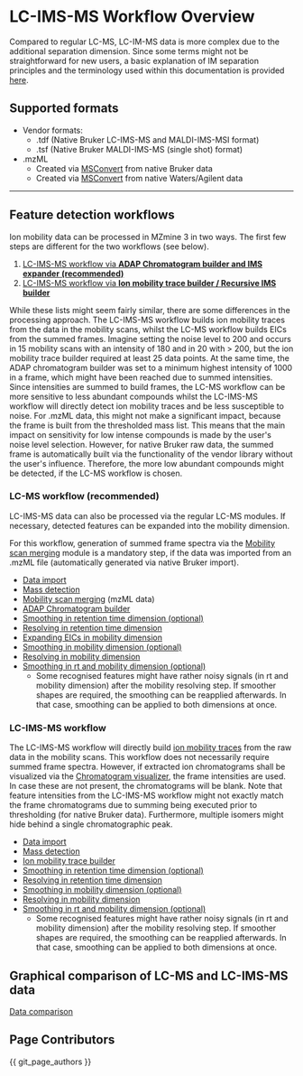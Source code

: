 # LC-IMS-MS Workflow Overview
Compared to regular LC-MS, LC-IM-MS data is more complex due to the additional separation dimension. Since some terms might not be straightforward for new users, a basic explanation of IM separation principles and the terminology used within this documentation is provided [here](../../terminology/ion-mobility-terminology.md).


## Supported formats

* Vendor formats:
    * .tdf (Native Bruker LC-IMS-MS and MALDI-IMS-MSI format)
    * .tsf (Native Bruker MALDI-IMS-MS (single shot) format)
* .mzML
    * Created via [MSConvert](https://proteowizard.sourceforge.io/download.html) from native Bruker
      data
    * Created via [MSConvert](https://proteowizard.sourceforge.io/download.html) from native
      Waters/Agilent data

***

## Feature detection workflows

Ion mobility data can be processed in MZmine 3 in two ways. The first few steps are different for
the two workflows (see below).

1. [LC-IMS-MS workflow via **ADAP Chromatogram builder and IMS expander** **(recommended)**](#lc-ms-workflow-recommended)
2. [LC-IMS-MS workflow via **Ion mobility trace builder / Recursive IMS builder**](#lc-ims-ms-workflow)

While these lists might seem fairly similar, there are some differences in the processing approach.
The LC-IMS-MS workflow builds ion mobility traces from the data in the mobility scans, whilst the
LC-MS workflow builds EICs from the summed frames. Imagine setting the noise level to 200 and occurs
in 15 mobility scans with an intensity of 180 and in 20 with > 200, but the ion mobility trace
builder required at least 25 data points. At the same time, the ADAP chromatogram builder was set to
a minimum highest intensity of 1000 in a frame, which might have been reached due to summed
intensities.  
Since intensities are summed to build frames, the LC-MS workflow can be more sensitive to less
abundant compounds whilst the LC-IMS-MS workflow will directly detect ion mobility traces and be
less susceptible to noise. For .mzML data, this might not make a significant impact, because the
frame is built from the thresholded mass list. This means that the main impact on sensitivity for
low intense compounds is made by the user's noise level selection. However, for native Bruker raw
data, the summed frame is automatically built via the functionality of the vendor library without
the user's influence. Therefore, the more low abundant compounds might be detected, if the LC-MS
workflow is chosen.

### LC-MS workflow (recommended)

LC-IMS-MS data can also be processed via the regular LC-MS modules. If necessary, detected features
can be expanded into the mobility dimension.

For this workflow, generation of summed frame spectra via
the [Mobility scan merging](../../module_docs/mobilityscanmerging/mobility-scan-merging.md) module is a mandatory step, if the data was
imported from an .mzML file (automatically generated via native Bruker import).

  - [Data import](../../module_docs/dataimport/data-import.md#lc-ims-ms-data)  
  - [Mass detection](../../module_docs/massdetection/mass-detection.md#lc-ims-ms-data)  
  - [Mobility scan merging](../../module_docs/mobilityscanmerging/mobility-scan-merging.md) (mzML data)  
  - [ADAP Chromatogram builder](../../module_docs/adapchromatogrambuilder/adap-chromatogram-builder.md)  
  - [Smoothing in retention time dimension (optional)](../../module_docs/smoothing/smoothing.md)  
  - [Resolving in retention time dimension](../../module_docs/localminimumresolver/local-minimum-resolver.md)  
  - [Expanding EICs in mobility dimension](../../module_docs/imsexpander/ims-expander.md)  
  - [Smoothing  in mobility dimension (optional)](../../module_docs/smoothing/smoothing.md#mobility-dimension)  
  - [Resolving in mobility dimension](../../module_docs/localminimumresolver/local-minimum-resolver.md#ion-mobility-data)  
  - [Smoothing in rt and mobility dimension (optional)](../../module_docs/smoothing/smoothing.md)  
    - Some recognised features might have rather noisy signals (in rt and mobility dimension) after the
mobility resolving step. If smoother shapes are required, the smoothing can be reapplied afterwards.
In that case, smoothing can be applied to both dimensions at once.

### LC-IMS-MS workflow

The LC-IMS-MS workflow will directly
build [ion mobility traces](../../terminology/ion-mobility-terminology.md#ion-mobility-trace) from the raw data in the
mobility scans. This workflow does not necessarily require summed frame spectra. However, if
extracted ion chromatograms shall be visualized via
the [Chromatogram visualizer](../../Raw-data-visualisation.md#chromatogram-plot), the frame intensities
are used. In case these are not present, the chromatograms will be blank. Note that feature
intensities from the LC-IMS-MS workflow might not exactly match the frame chromatograms due to
summing being executed prior to thresholding (for native Bruker data). Furthermore, multiple isomers
might hide behind a single chromatographic peak.

  - [Data import](../../module_docs/dataimport/data-import.md#lc-ims-ms-data)  
  - [Mass detection](../../module_docs/massdetection/mass-detection.md#lc-ims-ms-data)  
  - [Ion mobility trace builder](../../module_docs/ionmobilitytracebuilder/ion-mobility-trace-builder.md)  
  - [Smoothing in retention time dimension (optional)](../../module_docs/smoothing/smoothing.md)  
  - [Resolving in retention time dimension](../../module_docs/localminimumresolver/local-minimum-resolver.md)  
  - [Smoothing  in mobility dimension (optional)](../../module_docs/smoothing/smoothing.md#mobility-dimension)  
  - [Resolving in mobility dimension](../../module_docs/localminimumresolver/local-minimum-resolver.md#ion-mobility-data)  
  - [Smoothing in rt and mobility dimension (optional)](../../module_docs/smoothing/smoothing.md)  
    - Some recognised features might have rather noisy signals (in rt and mobility dimension) after the
mobility resolving step. If smoother shapes are required, the smoothing can be reapplied afterwards.
In that case, smoothing can be applied to both dimensions at once.


## Graphical comparison of LC-MS and LC-IMS-MS data

[Data comparison](lc-ms-and-lc-ims-ms-data-comparison.md)

## Page Contributors

{{ git_page_authors }}
